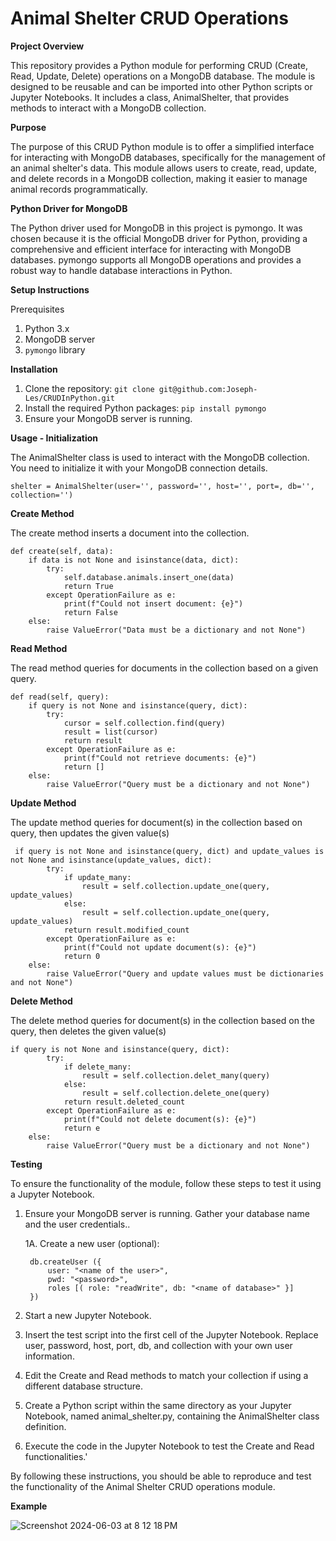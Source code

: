 # Animal Shelter CRUD Operations

**Project Overview**

This repository provides a Python module for performing CRUD (Create, Read, Update, Delete) operations on a MongoDB database. The module is designed to be reusable and can be imported into other Python scripts or Jupyter Notebooks. It includes a class, AnimalShelter, that provides methods to interact with a MongoDB collection.

**Purpose**

The purpose of this CRUD Python module is to offer a simplified interface for interacting with MongoDB databases, specifically for the management of an animal shelter's data. This module allows users to create, read, update, and delete records in a MongoDB collection, making it easier to manage animal records programmatically.

**Python Driver for MongoDB**

The Python driver used for MongoDB in this project is pymongo. It was chosen because it is the official MongoDB driver for Python, providing a comprehensive and efficient interface for interacting with MongoDB databases. pymongo supports all MongoDB operations and provides a robust way to handle database interactions in Python.

**Setup Instructions**

Prerequisites
1. Python 3.x
2. MongoDB server
3. `pymongo` library

**Installation**
1. Clone the repository:
	```git clone git@github.com:Joseph-Les/CRUDInPython.git```
2. Install the required Python packages:
	```pip install pymongo```
3. Ensure your MongoDB server is running.


**Usage - Initialization**

The AnimalShelter class is used to interact with the MongoDB collection. You need to initialize it with your MongoDB connection details.

	shelter = AnimalShelter(user='', password='', host='', port=, db='', collection='')

**Create Method**

The create method inserts a document into the collection.
	
	def create(self, data):
        if data is not None and isinstance(data, dict):
            try:
                self.database.animals.insert_one(data)
                return True
            except OperationFailure as e:
                print(f"Could not insert document: {e}")
                return False
        else:
            raise ValueError("Data must be a dictionary and not None")

**Read Method**

The read method queries for documents in the collection based on a given query.

	def read(self, query):
        if query is not None and isinstance(query, dict):
            try:
                cursor = self.collection.find(query)
                result = list(cursor)
                return result
            except OperationFailure as e:
                print(f"Could not retrieve documents: {e}")
                return []
        else:
            raise ValueError("Query must be a dictionary and not None")

**Update Method**

The update method queries for document(s) in the collection based on query, then updates the given value(s)

	 if query is not None and isinstance(query, dict) and update_values is not None and isinstance(update_values, dict):
            try:
                if update_many:
                    result = self.collection.update_one(query, update_values)
                else:
                    result = self.collection.update_one(query, update_values)
                return result.modified_count
            except OperationFailure as e:
                print(f"Could not update document(s): {e}")
                return 0
        else:
            raise ValueError("Query and update values must be dictionaries and not None")

**Delete Method**

The delete method queries for document(s) in the collection based on the query, then deletes the given value(s)

	if query is not None and isinstance(query, dict):
            try:
                if delete_many:
                    result = self.collection.delet_many(query)
                else:
                    result = self.collection.delete_one(query)
                return result.deleted_count
            except OperationFailure as e:
                print(f"Could not delete document(s): {e}")
                return e
        else:
            raise ValueError("Query must be a dictionary and not None")

**Testing**

To ensure the functionality of the module, follow these steps to test it using a Jupyter Notebook.

1. Ensure your MongoDB server is running. Gather your database name and the user credentials..
   
	1A. Create a new user (optional):

    	db.createUser ({ 
			user: "<name of the user>",
			pwd: "<password>",
			roles [( role: "readWrite", db: "<name of database>" }]
		})
   
2. Start a new Jupyter Notebook.
3. Insert the test script into the first cell of the Jupyter Notebook. Replace user, password, host, port, db, and collection with your own user information.
4. Edit the Create and Read methods to match your collection if using a different database structure.
5. Create a Python script within the same directory as your Jupyter Notebook, named animal_shelter.py, containing the AnimalShelter class definition.
6. Execute the code in the Jupyter Notebook to test the Create and Read functionalities.'

By following these instructions, you should be able to reproduce and test the functionality of the Animal Shelter CRUD operations module.

**Example**

![Screenshot 2024-06-03 at 8 12 18 PM](https://github.com/Joseph-Les/CRUDInPython/assets/84045743/52f22e7e-29c7-47ee-932b-2465e24d1ea4)

